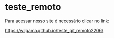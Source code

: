 # teste_remoto

Para acessar nosso site é necessário clicar no link:

https://wilgama.github.io/teste_git_remoto2206/
